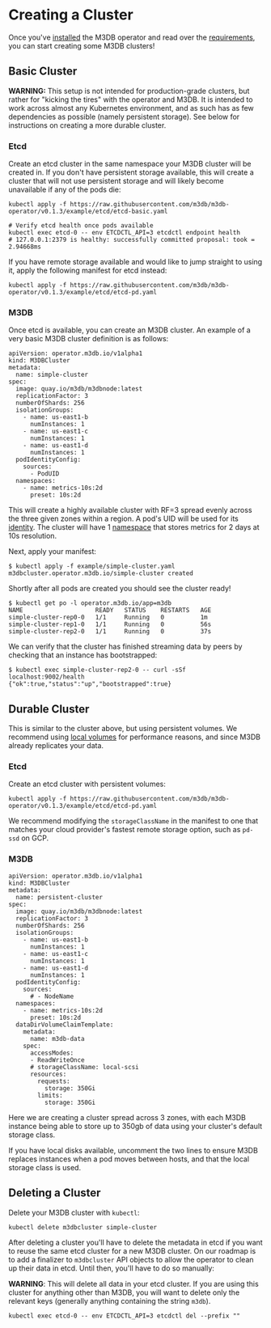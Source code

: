 # Creating a Cluster

Once you've [installed](installation) the M3DB operator and read over the [requirements](requirements), you can start
creating some M3DB clusters!

## Basic Cluster

**WARNING:** This setup is not intended for production-grade clusters, but rather for "kicking the tires" with the
operator and M3DB. It is intended to work across almost any Kubernetes environment, and as such has as few dependencies
as possible (namely persistent storage). See below for instructions on creating a more durable cluster.

### Etcd

Create an etcd cluster in the same namespace your M3DB cluster will be created in. If you don't have persistent storage
available, this will create a cluster that will not use persistent storage and will likely become unavailable if any of
the pods die:

```
kubectl apply -f https://raw.githubusercontent.com/m3db/m3db-operator/v0.1.3/example/etcd/etcd-basic.yaml

# Verify etcd health once pods available
kubectl exec etcd-0 -- env ETCDCTL_API=3 etcdctl endpoint health
# 127.0.0.1:2379 is healthy: successfully committed proposal: took = 2.94668ms
```

If you have remote storage available and would like to jump straight to using it, apply the following manifest for etcd
instead:
```
kubectl apply -f https://raw.githubusercontent.com/m3db/m3db-operator/v0.1.3/example/etcd/etcd-pd.yaml
```

### M3DB

Once etcd is available, you can create an M3DB cluster. An example of a very basic M3DB cluster definition is as
follows:
```
apiVersion: operator.m3db.io/v1alpha1
kind: M3DBCluster
metadata:
  name: simple-cluster
spec:
  image: quay.io/m3db/m3dbnode:latest
  replicationFactor: 3
  numberOfShards: 256
  isolationGroups:
    - name: us-east1-b
      numInstances: 1
    - name: us-east1-c
      numInstances: 1
    - name: us-east1-d
      numInstances: 1
  podIdentityConfig:
    sources:
      - PodUID
  namespaces:
    - name: metrics-10s:2d
      preset: 10s:2d
```

This will create a highly available cluster with RF=3 spread evenly across the three given zones within a region. A
pod's UID will be used for its [identity][pod-identity]. The cluster will have 1 [namespace](namespace) that stores
metrics for 2 days at 10s resolution.

Next, apply your manifest:
```
$ kubectl apply -f example/simple-cluster.yaml
m3dbcluster.operator.m3db.io/simple-cluster created
```

Shortly after all pods are created you should see the cluster ready!

```
$ kubectl get po -l operator.m3db.io/app=m3db
NAME                    READY   STATUS    RESTARTS   AGE
simple-cluster-rep0-0   1/1     Running   0          1m
simple-cluster-rep1-0   1/1     Running   0          56s
simple-cluster-rep2-0   1/1     Running   0          37s
```

We can verify that the cluster has finished streaming data by peers by checking that an instance has bootstrapped:
```
$ kubectl exec simple-cluster-rep2-0 -- curl -sSf localhost:9002/health
{"ok":true,"status":"up","bootstrapped":true}
```

## Durable Cluster

This is similar to the cluster above, but using persistent volumes. We recommend using [local volumes][local-volumes]
for performance reasons, and since M3DB already replicates your data.

### Etcd

Create an etcd cluster with persistent volumes:
```
kubectl apply -f https://raw.githubusercontent.com/m3db/m3db-operator/v0.1.3/example/etcd/etcd-pd.yaml
```

We recommend modifying the `storageClassName` in the manifest to one that matches your cloud provider's fastest remote
storage option, such as `pd-ssd` on GCP.

### M3DB

```
apiVersion: operator.m3db.io/v1alpha1
kind: M3DBCluster
metadata:
  name: persistent-cluster
spec:
  image: quay.io/m3db/m3dbnode:latest
  replicationFactor: 3
  numberOfShards: 256
  isolationGroups:
    - name: us-east1-b
      numInstances: 1
    - name: us-east1-c
      numInstances: 1
    - name: us-east1-d
      numInstances: 1
  podIdentityConfig:
    sources:
      # - NodeName
  namespaces:
    - name: metrics-10s:2d
      preset: 10s:2d
  dataDirVolumeClaimTemplate:
    metadata:
      name: m3db-data
    spec:
      accessModes:
      - ReadWriteOnce
      # storageClassName: local-scsi
      resources:
        requests:
          storage: 350Gi
        limits:
          storage: 350Gi
```

Here we are creating a cluster spread across 3 zones, with each M3DB instance being able to store up to 350gb of data
using your cluster's default storage class.

If you have local disks available, uncomment the two lines to ensure M3DB replaces instances when a pod moves between
hosts, and that the local storage class is used.

## Deleting a Cluster

Delete your M3DB cluster with `kubectl`:
```
kubectl delete m3dbcluster simple-cluster
```

After deleting a cluster you'll have to delete the metadata in etcd if you want to reuse the same etcd cluster for a new
M3DB cluster. On our roadmap is to add a finalizer to `m3dbcluster` API objects to allow the operator to clean up their
data in etcd. Until then, you'll have to do so manually:

**WARNING**: This will delete all data in your etcd cluster. If you are using this cluster for anything other than M3DB,
you will want to delete only the relevant keys (generally anything containing the string `m3db`).

```
kubectl exec etcd-0 -- env ETCDCTL_API=3 etcdctl del --prefix ""
```

[pod-identity]: ../configuration/pod_identity
[local-volumes]: https://kubernetes.io/blog/2018/04/13/local-persistent-volumes-beta/
